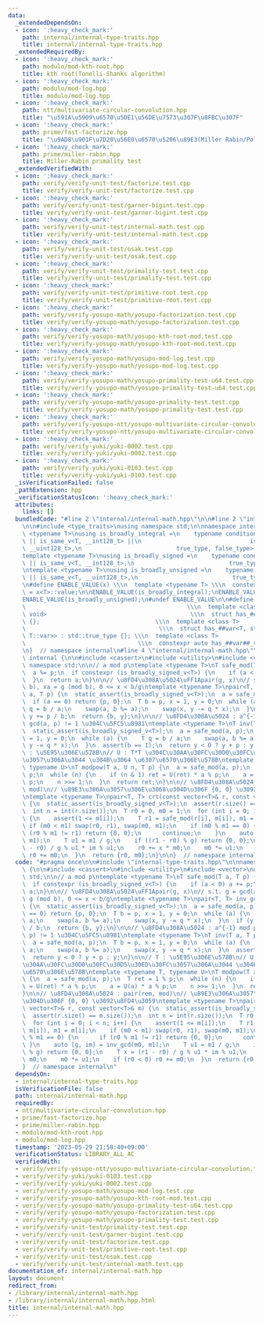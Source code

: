 ```yaml
---
data:
  _extendedDependsOn:
  - icon: ':heavy_check_mark:'
    path: internal/internal-type-traits.hpp
    title: internal/internal-type-traits.hpp
  _extendedRequiredBy:
  - icon: ':heavy_check_mark:'
    path: modulo/mod-kth-root.hpp
    title: kth root(Tonelli-Shanks algorithm)
  - icon: ':heavy_check_mark:'
    path: modulo/mod-log.hpp
    title: modulo/mod-log.hpp
  - icon: ':heavy_check_mark:'
    path: ntt/multivariate-circular-convolution.hpp
    title: "\u591A\u5909\u6570\u5DE1\u56DE\u7573\u307F\u8FBC\u307F"
  - icon: ':heavy_check_mark:'
    path: prime/fast-factorize.hpp
    title: "\u9AD8\u901F\u7D20\u56E0\u6570\u5206\u89E3(Miller Rabin/Pollard's Rho)"
  - icon: ':heavy_check_mark:'
    path: prime/miller-rabin.hpp
    title: Miller-Rabin primality test
  _extendedVerifiedWith:
  - icon: ':heavy_check_mark:'
    path: verify/verify-unit-test/factorize.test.cpp
    title: verify/verify-unit-test/factorize.test.cpp
  - icon: ':heavy_check_mark:'
    path: verify/verify-unit-test/garner-bigint.test.cpp
    title: verify/verify-unit-test/garner-bigint.test.cpp
  - icon: ':heavy_check_mark:'
    path: verify/verify-unit-test/internal-math.test.cpp
    title: verify/verify-unit-test/internal-math.test.cpp
  - icon: ':heavy_check_mark:'
    path: verify/verify-unit-test/osak.test.cpp
    title: verify/verify-unit-test/osak.test.cpp
  - icon: ':heavy_check_mark:'
    path: verify/verify-unit-test/primality-test.test.cpp
    title: verify/verify-unit-test/primality-test.test.cpp
  - icon: ':heavy_check_mark:'
    path: verify/verify-unit-test/primitive-root.test.cpp
    title: verify/verify-unit-test/primitive-root.test.cpp
  - icon: ':heavy_check_mark:'
    path: verify/verify-yosupo-math/yosupo-factorization.test.cpp
    title: verify/verify-yosupo-math/yosupo-factorization.test.cpp
  - icon: ':heavy_check_mark:'
    path: verify/verify-yosupo-math/yosupo-kth-root-mod.test.cpp
    title: verify/verify-yosupo-math/yosupo-kth-root-mod.test.cpp
  - icon: ':heavy_check_mark:'
    path: verify/verify-yosupo-math/yosupo-mod-log.test.cpp
    title: verify/verify-yosupo-math/yosupo-mod-log.test.cpp
  - icon: ':heavy_check_mark:'
    path: verify/verify-yosupo-math/yosupo-primality-test-u64.test.cpp
    title: verify/verify-yosupo-math/yosupo-primality-test-u64.test.cpp
  - icon: ':heavy_check_mark:'
    path: verify/verify-yosupo-math/yosupo-primality-test.test.cpp
    title: verify/verify-yosupo-math/yosupo-primality-test.test.cpp
  - icon: ':heavy_check_mark:'
    path: verify/verify-yosupo-ntt/yosupo-multivariate-circular-convolution.test.cpp
    title: verify/verify-yosupo-ntt/yosupo-multivariate-circular-convolution.test.cpp
  - icon: ':heavy_check_mark:'
    path: verify/verify-yuki/yuki-0002.test.cpp
    title: verify/verify-yuki/yuki-0002.test.cpp
  - icon: ':heavy_check_mark:'
    path: verify/verify-yuki/yuki-0103.test.cpp
    title: verify/verify-yuki/yuki-0103.test.cpp
  _isVerificationFailed: false
  _pathExtension: hpp
  _verificationStatusIcon: ':heavy_check_mark:'
  attributes:
    links: []
  bundledCode: "#line 2 \"internal/internal-math.hpp\"\n\n#line 2 \"internal/internal-type-traits.hpp\"\
    \n\n#include <type_traits>\nusing namespace std;\n\nnamespace internal {\ntemplate\
    \ <typename T>\nusing is_broadly_integral =\n    typename conditional_t<is_integral_v<T>\
    \ || is_same_v<T, __int128_t> ||\n                               is_same_v<T,\
    \ __uint128_t>,\n                           true_type, false_type>::type;\n\n\
    template <typename T>\nusing is_broadly_signed =\n    typename conditional_t<is_signed_v<T>\
    \ || is_same_v<T, __int128_t>,\n                           true_type, false_type>::type;\n\
    \ntemplate <typename T>\nusing is_broadly_unsigned =\n    typename conditional_t<is_unsigned_v<T>\
    \ || is_same_v<T, __uint128_t>,\n                           true_type, false_type>::type;\n\
    \n#define ENABLE_VALUE(x) \\\n  template <typename T> \\\n  constexpr bool x##_v\
    \ = x<T>::value;\n\nENABLE_VALUE(is_broadly_integral);\nENABLE_VALUE(is_broadly_signed);\n\
    ENABLE_VALUE(is_broadly_unsigned);\n#undef ENABLE_VALUE\n\n#define ENABLE_HAS_TYPE(var)\
    \                                              \\\n  template <class, class =\
    \ void>                                         \\\n  struct has_##var : std::false_type\
    \ {};                                 \\\n  template <class T>               \
    \                                      \\\n  struct has_##var<T, std::void_t<typename\
    \ T::var>> : std::true_type {}; \\\n  template <class T>                     \
    \                                \\\n  constexpr auto has_##var##_v = has_##var<T>::value;\n\
    \n}  // namespace internal\n#line 4 \"internal/internal-math.hpp\"\n\nnamespace\
    \ internal {\n\n#include <cassert>\n#include <utility>\n#include <vector>\nusing\
    \ namespace std;\n\n// a mod p\ntemplate <typename T>\nT safe_mod(T a, T p) {\n\
    \  a %= p;\n  if constexpr (is_broadly_signed_v<T>) {\n    if (a < 0) a += p;\n\
    \  }\n  return a;\n}\n\n// \u8FD4\u308A\u5024\uFF1Apair(g, x)\n// s.t. g = gcd(a,\
    \ b), xa = g (mod b), 0 <= x < b/g\ntemplate <typename T>\npair<T, T> inv_gcd(T\
    \ a, T p) {\n  static_assert(is_broadly_signed_v<T>);\n  a = safe_mod(a, p);\n\
    \  if (a == 0) return {p, 0};\n  T b = p, x = 1, y = 0;\n  while (a) {\n    T\
    \ q = b / a;\n    swap(a, b %= a);\n    swap(x, y -= q * x);\n  }\n  if (y < 0)\
    \ y += p / b;\n  return {b, y};\n}\n\n// \u8FD4\u308A\u5024 : a^{-1} mod p\n//\
    \ gcd(a, p) != 1 \u304C\u5FC5\u8981\ntemplate <typename T>\nT inv(T a, T p) {\n\
    \  static_assert(is_broadly_signed_v<T>);\n  a = safe_mod(a, p);\n  T b = p, x\
    \ = 1, y = 0;\n  while (a) {\n    T q = b / a;\n    swap(a, b %= a);\n    swap(x,\
    \ y -= q * x);\n  }\n  assert(b == 1);\n  return y < 0 ? y + p : y;\n}\n\n// T\
    \ : \u5E95\u306E\u578B\n// U : T*T \u304C\u30AA\u30FC\u30D0\u30FC\u30D5\u30ED\u30FC\
    \u3057\u306A\u3044 \u304B\u3064 \u6307\u6570\u306E\u578B\ntemplate <typename T,\
    \ typename U>\nT modpow(T a, U n, T p) {\n  a = safe_mod(a, p);\n  T ret = 1 %\
    \ p;\n  while (n) {\n    if (n & 1) ret = U(ret) * a % p;\n    a = U(a) * a %\
    \ p;\n    n >>= 1;\n  }\n  return ret;\n}\n\n// \u8FD4\u308A\u5024 : pair(rem,\
    \ mod)\n// \u89E3\u306A\u3057\u306E\u3068\u304D\u306F {0, 0} \u3092\u8FD4\u3059\
    \ntemplate <typename T>\npair<T, T> crt(const vector<T>& r, const vector<T>& m)\
    \ {\n  static_assert(is_broadly_signed_v<T>);\n  assert(r.size() == m.size());\n\
    \  int n = int(r.size());\n  T r0 = 0, m0 = 1;\n  for (int i = 0; i < n; i++)\
    \ {\n    assert(1 <= m[i]);\n    T r1 = safe_mod(r[i], m[i]), m1 = m[i];\n   \
    \ if (m0 < m1) swap(r0, r1), swap(m0, m1);\n    if (m0 % m1 == 0) {\n      if\
    \ (r0 % m1 != r1) return {0, 0};\n      continue;\n    }\n    auto [g, im] = inv_gcd(m0,\
    \ m1);\n    T u1 = m1 / g;\n    if ((r1 - r0) % g) return {0, 0};\n    T x = (r1\
    \ - r0) / g % u1 * im % u1;\n    r0 += x * m0;\n    m0 *= u1;\n    if (r0 < 0)\
    \ r0 += m0;\n  }\n  return {r0, m0};\n}\n\n}  // namespace internal\n"
  code: "#pragma once\n\n#include \"internal-type-traits.hpp\"\n\nnamespace internal\
    \ {\n\n#include <cassert>\n#include <utility>\n#include <vector>\nusing namespace\
    \ std;\n\n// a mod p\ntemplate <typename T>\nT safe_mod(T a, T p) {\n  a %= p;\n\
    \  if constexpr (is_broadly_signed_v<T>) {\n    if (a < 0) a += p;\n  }\n  return\
    \ a;\n}\n\n// \u8FD4\u308A\u5024\uFF1Apair(g, x)\n// s.t. g = gcd(a, b), xa =\
    \ g (mod b), 0 <= x < b/g\ntemplate <typename T>\npair<T, T> inv_gcd(T a, T p)\
    \ {\n  static_assert(is_broadly_signed_v<T>);\n  a = safe_mod(a, p);\n  if (a\
    \ == 0) return {p, 0};\n  T b = p, x = 1, y = 0;\n  while (a) {\n    T q = b /\
    \ a;\n    swap(a, b %= a);\n    swap(x, y -= q * x);\n  }\n  if (y < 0) y += p\
    \ / b;\n  return {b, y};\n}\n\n// \u8FD4\u308A\u5024 : a^{-1} mod p\n// gcd(a,\
    \ p) != 1 \u304C\u5FC5\u8981\ntemplate <typename T>\nT inv(T a, T p) {\n  static_assert(is_broadly_signed_v<T>);\n\
    \  a = safe_mod(a, p);\n  T b = p, x = 1, y = 0;\n  while (a) {\n    T q = b /\
    \ a;\n    swap(a, b %= a);\n    swap(x, y -= q * x);\n  }\n  assert(b == 1);\n\
    \  return y < 0 ? y + p : y;\n}\n\n// T : \u5E95\u306E\u578B\n// U : T*T \u304C\
    \u30AA\u30FC\u30D0\u30FC\u30D5\u30ED\u30FC\u3057\u306A\u3044 \u304B\u3064 \u6307\
    \u6570\u306E\u578B\ntemplate <typename T, typename U>\nT modpow(T a, U n, T p)\
    \ {\n  a = safe_mod(a, p);\n  T ret = 1 % p;\n  while (n) {\n    if (n & 1) ret\
    \ = U(ret) * a % p;\n    a = U(a) * a % p;\n    n >>= 1;\n  }\n  return ret;\n\
    }\n\n// \u8FD4\u308A\u5024 : pair(rem, mod)\n// \u89E3\u306A\u3057\u306E\u3068\
    \u304D\u306F {0, 0} \u3092\u8FD4\u3059\ntemplate <typename T>\npair<T, T> crt(const\
    \ vector<T>& r, const vector<T>& m) {\n  static_assert(is_broadly_signed_v<T>);\n\
    \  assert(r.size() == m.size());\n  int n = int(r.size());\n  T r0 = 0, m0 = 1;\n\
    \  for (int i = 0; i < n; i++) {\n    assert(1 <= m[i]);\n    T r1 = safe_mod(r[i],\
    \ m[i]), m1 = m[i];\n    if (m0 < m1) swap(r0, r1), swap(m0, m1);\n    if (m0\
    \ % m1 == 0) {\n      if (r0 % m1 != r1) return {0, 0};\n      continue;\n   \
    \ }\n    auto [g, im] = inv_gcd(m0, m1);\n    T u1 = m1 / g;\n    if ((r1 - r0)\
    \ % g) return {0, 0};\n    T x = (r1 - r0) / g % u1 * im % u1;\n    r0 += x *\
    \ m0;\n    m0 *= u1;\n    if (r0 < 0) r0 += m0;\n  }\n  return {r0, m0};\n}\n\n\
    }  // namespace internal\n"
  dependsOn:
  - internal/internal-type-traits.hpp
  isVerificationFile: false
  path: internal/internal-math.hpp
  requiredBy:
  - ntt/multivariate-circular-convolution.hpp
  - prime/fast-factorize.hpp
  - prime/miller-rabin.hpp
  - modulo/mod-kth-root.hpp
  - modulo/mod-log.hpp
  timestamp: '2023-05-29 21:58:40+09:00'
  verificationStatus: LIBRARY_ALL_AC
  verifiedWith:
  - verify/verify-yosupo-ntt/yosupo-multivariate-circular-convolution.test.cpp
  - verify/verify-yuki/yuki-0103.test.cpp
  - verify/verify-yuki/yuki-0002.test.cpp
  - verify/verify-yosupo-math/yosupo-mod-log.test.cpp
  - verify/verify-yosupo-math/yosupo-kth-root-mod.test.cpp
  - verify/verify-yosupo-math/yosupo-primality-test-u64.test.cpp
  - verify/verify-yosupo-math/yosupo-factorization.test.cpp
  - verify/verify-yosupo-math/yosupo-primality-test.test.cpp
  - verify/verify-unit-test/primality-test.test.cpp
  - verify/verify-unit-test/garner-bigint.test.cpp
  - verify/verify-unit-test/factorize.test.cpp
  - verify/verify-unit-test/primitive-root.test.cpp
  - verify/verify-unit-test/osak.test.cpp
  - verify/verify-unit-test/internal-math.test.cpp
documentation_of: internal/internal-math.hpp
layout: document
redirect_from:
- /library/internal/internal-math.hpp
- /library/internal/internal-math.hpp.html
title: internal/internal-math.hpp
---
```

